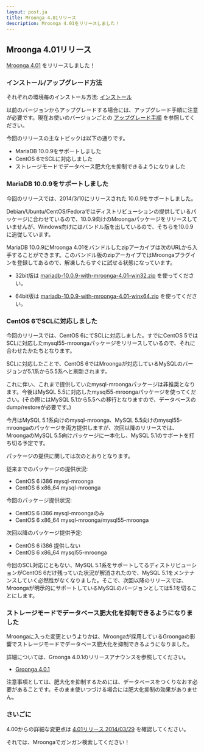 ```yaml
---
layout: post.ja
title: Mroonga 4.01リリース
description: Mroonga 4.01をリリースしました！
---
```


Mroonga 4.01リリース
--------------------

[Mroonga 4.01](/ja/docs/news.html#release-4-01) をリリースしました！

### インストール/アップグレード方法

それぞれの環境毎のインストール方法:
[インストール](/ja/docs/install.html)

以前のバージョンからアップグレードする場合には、アップグレード手順に注意が必要です。現在お使いのバージョンごとの
[アップグレード手順](http://mroonga.org/ja/docs/install.html#upgrade-guide)
を参照してください。

今回のリリースの主なトピックは以下の通りです。

-   MariaDB 10.0.9をサポートしました
-   CentOS 6でSCLに対応しました
-   ストレージモードでデータベース肥大化を抑制できるようになりました

### MariaDB 10.0.9をサポートしました

今回のリリースでは、2014/3/10にリリースされた 10.0.9をサポートしました。

Debian/Ubuntu/CentOS/Fedoraではディストリビューションの提供しているパッケージに合わせているので、10.0.9向けのMroongaパッケージをリリースしていませんが、Windows向けにはバンドル版を出しているので、そちらを10.0.9に追従しています。

MariaDB 10.0.9にMroonga
4.01をバンドルしたzipアーカイブは次のURLから入手することができます。このバンドル版のzipアーカイブではMroongaプラグインを登録してあるので、解凍したらすぐに試せる状態になっています。

-   32bit版は
    [mariadb-10.0.9-with-mroonga-4.01-win32.zip](http://packages.groonga.org/windows/mroonga/mariadb-10.0.9-with-mroonga-4.01-win32.zip)
    を使ってください。

<!-- -->

-   64bit版は
    [mariadb-10.0.9-with-mroonga-4.01-winx64.zip](http://packages.groonga.org/windows/mroonga/mariadb-10.0.9-with-mroonga-4.01-winx64.zip)
    を使ってください。

### CentOS 6でSCLに対応しました

今回のリリースでは、CentOS 6にてSCLに対応しました。すでにCentOS
5ではSCLに対応したmysql55-mroongaパッケージをリリースしているので、それに合わせたかたちとなります。

SCLに対応したことで、CentOS
6ではMroongaが対応しているMySQLのバージョンが5.1系から5.5系へと刷新されます。

これに伴い、これまで提供していたmysql-mroongaパッケージは非推奨となります。今後はMySQL
5.5に対応したmysql55-mroongaパッケージを使ってください。(その際にはMySQL
5.1から5.5への移行となりますので、データベースのdump/restoreが必要です。)

今月はMySQL 5.1系向けのmysql-mroonga、MySQL
5.5向けのmysql55-mroongaのパッケージを両方提供しますが、次回以降のリリースでは、MroongaのMySQL
5.5向けパッケージに一本化し、MySQL 5.1のサポートを打ち切る予定です。

パッケージの提供に関しては次のとおりとなります。

従来までのパッケージの提供状況:

-   CentOS 6 i386 mysql-mroonga
-   CentOS 6 x86_64 mysql-mroonga

今回のパッケージ提供状況:

-   CentOS 6 i386 mysql-mroongaのみ
-   CentOS 6 x86_64 mysql-mroonga/mysql55-mroonga

次回以降のパッケージ提供予定:

-   CentOS 6 i386 提供しない
-   CentOS 6 x86_64 mysql55-mroonga

今回のSCL対応にともない、MySQL
5.1系をサポートしてるディストリビューションがCentOS
6だけ残っていた状況が解消されたので、MySQL
5.1をメンテナンスしていく必然性がなくなりました。そこで、次回以降のリリースでは、Mroongaが明示的にサポートしているMySQLのバージョンとしては5.1を切ることにします。

### ストレージモードでデータベース肥大化を抑制できるようになりました

Mroongaに入った変更というよりかは、Mroongaが採用しているGroongaの影響でストレージモードでデータベース肥大化を抑制できるようになりました。

詳細については、Groonga 4.0.1のリリースアナウンスを参照してください。

-   <span lang="ANN">[Groonga
    4.0.1](http://sourceforge.jp/projects/groonga/lists/archive/dev/2014-March/002203.html)</span>

注意事項としては、肥大化を抑制するためには、データベースをつくりなおす必要があることです。そのまま使いつづける場合には肥大化抑制の効果がありません。

### さいごに

4.00からの詳細な変更点は [4.01リリース
2014/03/29](/ja/docs/news.html#release-4-01) を確認してください。

それでは、Mroongaでガンガン検索してください！
